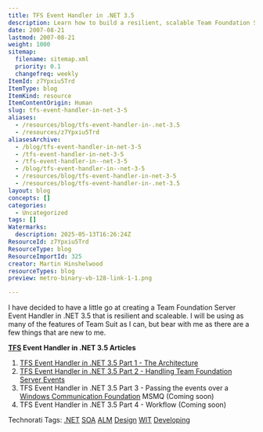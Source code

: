 ```yaml
---
title: TFS Event Handler in .NET 3.5
description: Learn how to build a resilient, scalable Team Foundation Server event handler using .NET 3.5, covering architecture, event handling, WCF MSMQ, and workflow integration.
date: 2007-08-21
lastmod: 2007-08-21
weight: 1000
sitemap:
  filename: sitemap.xml
  priority: 0.1
  changefreq: weekly
ItemId: z7Ypxiu5Trd
ItemType: blog
ItemKind: resource
ItemContentOrigin: Human
slug: tfs-event-handler-in-net-3-5
aliases:
  - /resources/blog/tfs-event-handler-in-.net-3.5
  - /resources/z7Ypxiu5Trd
aliasesArchive:
  - /blog/tfs-event-handler-in-net-3-5
  - /tfs-event-handler-in-net-3-5
  - /tfs-event-handler-in--net-3-5
  - /blog/tfs-event-handler-in--net-3-5
  - /resources/blog/tfs-event-handler-in-net-3-5
  - /resources/blog/tfs-event-handler-in-.net-3.5
layout: blog
concepts: []
categories:
  - Uncategorized
tags: []
Watermarks:
  description: 2025-05-13T16:26:24Z
ResourceId: z7Ypxiu5Trd
ResourceType: blog
ResourceImportId: 325
creator: Martin Hinshelwood
resourceTypes: blog
preview: metro-binary-vb-128-link-1-1.png

---
```

I have decided to have a little go at creating a Team Foundation Server Event Handler in .NET 3.5 that is resilient and scaleable. I will be using as many of the features of Team Suit as I can, but bear with me as there are a few things that are new to me.

**[TFS](http://msdn2.microsoft.com/en-us/teamsystem/aa718934.aspx "Team Foundation Server") Event Handler in .NET 3.5 Articles**

1. [TFS Event Handler in .NET 3.5 Part 1 - The Architecture](http://blog.hinshelwood.com/archive/2007/08/21/TFS-Event-Handler-in-NET-3-5-Part-1-The-Architecture.aspx)
2. [TFS Event Handler in .NET 3.5 Part 2 - Handling Team Foundation Server Events](http://blog.hinshelwood.com/archive/2007/09/07/TFS-Event-Handler-in-NET-3-5-Part-2-Handling-Team-Foundation-Server-Events.aspx)
3. TFS Event Handler in .NET 3.5 Part 3 - Passing the events over a [Windows Communication Foundation](http://wcf.netfx3.com "Windows Communication Foundation") MSMQ (Coming soon)
4. TFS Event Handler in .NET 3.5 Part 4 - Workflow (Coming soon)

Technorati Tags: [.NET](http://technorati.com/tags/.NET) [SOA](http://technorati.com/tags/SOA) [ALM](http://technorati.com/tags/ALM) [Design](http://technorati.com/tags/Design) [WIT](http://technorati.com/tags/WIT) [Developing](http://technorati.com/tags/Developing)
